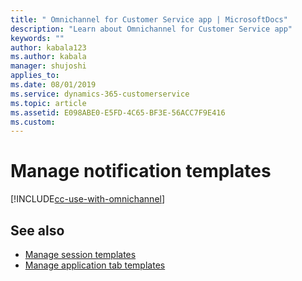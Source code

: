 ```yaml
---
title: " Omnichannel for Customer Service app | MicrosoftDocs"
description: "Learn about Omnichannel for Customer Service app"
keywords: ""
author: kabala123
ms.author: kabala
manager: shujoshi
applies_to: 
ms.date: 08/01/2019
ms.service: dynamics-365-customerservice
ms.topic: article
ms.assetid: E098ABE0-E5FD-4C65-BF3E-56ACC7F9E416
ms.custom: 
---
```


# Manage notification templates

[!INCLUDE[cc-use-with-omnichannel](../../../includes/cc-use-with-omnichannel.md)]

## See also

- [Manage session templates](session-templates.md)
- [Manage application tab templates](application-tab-templates.md)
